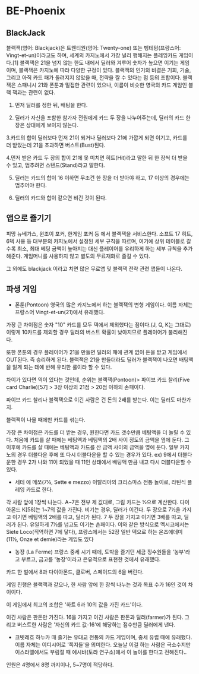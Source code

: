 # BE-Phoenix
## BlackJack

블랙잭(영어: Blackjack)은 트웬티원(영어: Twenty-one) 또는 벵테텅(프랑스어: Vingt-et-un)이라고도 하며, 
세계의 카지노에서 가장 널리 행해지는 플레잉카드 게임이다.[1] 블랙잭은 21을 넘지 않는 한도 내에서 딜러와 겨루어 숫자가 높으면 이기는 게임이며, 
블랙잭은 카지노에 따라 다양한 규정이 있다. 블랙잭의 인기의 비결은 기회, 기술, 그리고 아직 카드 패가 돌려지지 않았을 때, 
전략을 짤 수 있다는 점 등의 조합이다. 블랙잭은 스패니시 21와 폰툰과 밀접한 관련이 있으나, 이름이 비슷한 영국의 카드 게임인 블랙 잭과는 관련이 없다.

  1. 먼저 딜러를 정한 뒤, 배팅을 한다. 
  
  2. 딜러가 자신을 포함한 참가자 전원에게 카드 두 장을 나누어주는데, 딜러의 카드 한 장은 상대에게 보이지 않는다.
  
  3.카드의 합이 딜러보다 먼저 21이 되거나 딜러보다 21에 가깝게 되면 이기고, 카드를 더 받았는데 21을 초과하면 버스트(Bust)된다.
  
  4.먼저 받은 카드 두 장의 합이 21에 못 미치면 히트(Hit)라고 말한 뒤 한 장씩 더 받을 수 있고, 멈추려면 스탠드(Stand)라고 말한다.
  
  5. 딜러는 카드의 합이 16 이하면 무조건 한 장을 더 받아야 하고, 17 이상의 경우에는 멈추어야 한다.
  
  6. 딜러의 카드와 합이 같으면 비긴 것이 된다.


## 앱으로 즐기기
피망 뉴베가스, 윈조이 포커, 한게임 포커 등 에서 블랙잭을 서비스한다. 소프트 17 히트, 6덱 사용 등 대부분의 카지노에서 설정된 세부 규칙을 따르며, 여기에 상위 테이블로 갈수록 최소, 최대 베팅 금액이 높아지는 대신 플레이어를 유리하게 하는 세부 규칙을 추가해준다.
게임머니를 사용하지 않고 별도의 무료재화로 즐길 수 있다.

그 외에도 blackjack 이라고 치면 많은 무료앱 및 블랙잭 전략 관련 앱들이 나온다.

## 파생 게임
- 폰툰(Pontoon)
영국의 많은 카지노에서 하는 블랙잭의 변형 게임이다. 이름 자체는 프랑스어 Vingt-et-un(21)에서 유래했다.

가장 큰 차이점은 숫자 "10" 카드를 모두 덱에서 제외했다는 점이다.(J, Q, K는 그대로) 이렇게 10카드를 제외할 경우 딜러의 버스트 확률이 낮아지므로 플레이어가 불리해진다.

또한 폰툰의 경우 플레이어가 21을 만들면 딜러의 패에 관계 없이 돈을 받고 게임에서 OUT된다. 즉 승리하게 된다. 블랙잭은 21을 만들더라도 딜러가 블랙잭이 나오면 배팅액을 잃게 되는 데에 반해 유리한 룰이라 할 수 있다.

차이가 있다면 역이 있다는 것인데, 순위는 블랙잭(Pontoon)> 파이브 카드 찰리(Five card Charlie)[57] > 3장 이상의 21점 > 20점 이하의 손패이다.

파이브 카드 찰리나 블랙잭으로 이긴 사람은 건 돈의 2배를 받는다. 이는 딜러도 마찬가지.

블랙잭이 나올 때에만 카드를 섞는다.

가장 큰 차이점은 카드를 더 받는 경우, 원한다면 카드 갯수만큼 베팅액을 더 늘릴 수 있다. 처음에 카드를 살 때에는 베팅액과 베팅액의 2배 사이 정도의 금액을 옆에 둔다. 그 이후에 카드를 살 때에는 베팅액과 카드를 산 금액 사이의 금액을 옆에 둔다. 일부 카지노의 경우 더블다운 후에 또 다시 더블다운을 할 수 있는 경우가 있다. ex) 9에서 더블다운한 경우 2가 나와 11이 되었을 때 11인 상태에서 배팅액 만큼 내고 다시 더블다운할 수 있다.

- 세테 에 메쪼(7½, Sette e mezzo)
이탈리아의 크리스마스 전통 놀이로, 라틴식 플레잉 카드로 한다.

각 사람 앞에 1장씩 나눈다. A~7은 전부 제 값대로, 그림 카드는 ½으로 계산한다.
다이아몬드 K[58]는 1~7의 값을 가진다.
비기는 경우, 딜러가 이긴다.
두 장으로 7½을 가지고 이기면 베팅액의 2배를 따고, 딜러가 된다.
7 두 장을 가지고 이기면 3배를 따고, 딜러가 된다. 유일하게 7½를 넘고도 이기는 손패이다.
이와 같은 방식으로 멕시코에서는 Siete Loco(직역하면 7에 닿다), 프랑스에서는 52장 일반 덱으로 하는 온즈에데미(11½, Onze et demie)라는 게임도 있다

- 농장 (La Ferme)
프랑스 중세 시기 때에, 도박을 즐기던 세금 징수원들을 '농부'라고 부르고, 금고를 '농장'이라고 은유적으로 표현한 것에서 유래했다.

카드 한 벌에서 8과 다이아몬드, 클로버, 스페이드의 6을 버린다.

게임 진행은 블랙잭과 같으나, 한 사람 앞에 한 장씩 나누는 것과 목표 수가 16인 것이 차이이다.

이 게임에서 최고의 조합은 '하트 6과 10의 값을 가진 카드'이다.

이긴 사람은 판돈만 가진다. 16을 가지고 이긴 사람은 판돈과 딜러(farmer)가 된다. 그리고 버스트한 사람은 '자신의 카드 값-16'에 해당하는 점수만큼 딜러에게 낸다.

- 크빗레흐
하누카 때 즐기는 유대교 전통의 카드 게임이며, 중세 유럽 때에 유래했다. 이름 자체는 이디시어로 '쪽지들'을 의미한다. 오늘날 이걸 하는 사람은 극소수지만 이스라엘에서도 부림절 때 예시바(토라 연구소)에서 이 놀이를 한다고 전해진다..

인원은 4명에서 8명 까지이나, 5~7명이 적당하다.



